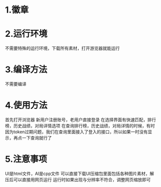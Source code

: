 1.徽章
====

2.运行环境
====
不需要特殊的运行环境，下载所有素材，打开游览器就能运行

3.编译方法
====
不需要编译

4.使用方法
====
首先打开浏览器
新用户注册账号，老用户直接登录
在选择界面有快速匹配，排行榜，历史战绩，对局详情选项
在查询排行榜，历史战绩，对局详情的时候，有时因为token过期问题，我们在查询里面接入了登入的接口，所以如果一时没有显示，再点一下查询就行了

5.注意事项
====
UI是html文件，AI是cpp文件
可以直接下载UI压缩包里面包括各种图片素材，解压后可以直接用网页运行
运行时如果出现与分辨率不符合，调整网页缩放即可
